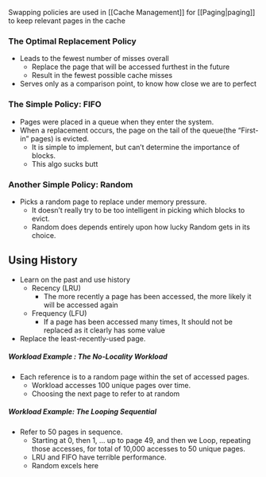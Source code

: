 Swapping policies are used in [[Cache Management]] for [[Paging|paging]] to keep relevant pages in the cache 
### The Optimal Replacement Policy
- Leads to the fewest number of misses overall
	- Replace the page that will be accessed furthest in the future
	- Result in the fewest possible cache misses
- Serves only as a comparison point, to know how close we are to perfect

### The Simple Policy: FIFO
- Pages were placed in a queue when they enter the system.
- When a replacement occurs, the page on the tail of the queue(the “First-in” pages) is evicted.
	- It is simple to implement, but can’t determine the importance of blocks.
	- This algo sucks butt

### Another Simple Policy: Random 
- Picks a random page to replace under memory pressure.
	- It doesn’t really try to be too intelligent in picking which blocks to evict.
	- Random does depends entirely upon how lucky Random gets in its choice.

## Using History
- Learn on the past and use history
	- Recency (LRU)
		- The more recently a page has been accessed, the more likely it will be accessed again
	- Frequency (LFU)
		- If a page has been accessed many times, It should not be replaced as it clearly has some value
- Replace the least-recently-used page. 

##### Workload Example : The No-Locality Workload
- Each reference is to a random  page within the set of accessed pages.
	- Workload accesses 100 unique pages over time.
	- Choosing the next page to refer to at random

##### Workload Example: The Looping Sequential
- Refer to 50 pages in sequence.
	- Starting at 0, then 1, … up to page 49, and then we Loop, repeating those accesses, for total of 10,000 accesses to 50 unique pages.
	- LRU and FIFO have terrible performance.
	- Random excels here
	